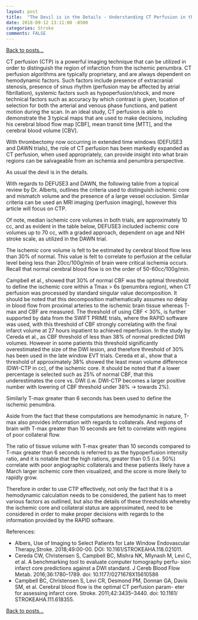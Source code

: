 ```yaml
---
layout: post
title:  "The Devil is in the Details - Understanding CT Perfusion in the late EVT windows"
date: 2018-09-12 13:11:00 -0500  
categories: Stroke
comments: FALSE
---
```


[Back to posts...](/posts/index.html)

CT perfusion (CTP) is a powerful imaging technique that can be utilized in order to distinguish the region of infarction from the ischemic penumbra.  CT perfusion algorithms are typically proprietary, and are always dependent on hemodynamic factors.  Such factors include presence of extracranial stenosis, presence of sinus rhythm (perfusion may be affected by atrial fibrillation), systemic factors such as hypoperfusion/shock, and more technical factors such as accuracy by which contrast is given, location of selection for both the arterial and venous phase functions, and patient motion during the scan.  In an ideal study, CT perfusion is able to demonstrate the 3 typical maps that are used to make decisions, including his cerebral blood flow map [CBF], mean transit time [MTT], and the cerebral blood volume [CBV].

With thrombectomy now occurring in extended time windows (DEFUSE3 and DAWN trials), the role of CT perfusion has been markedly expanded as CT perfusion, when used appropriately, can provide insight into what brain regions can be salvageable from an ischemia and penumbra perspective.

As usual the devil is in the details.

With regards to DEFUSE3 and DAWN, the following table from a topical review by Dr. Alberts, outlines the criteria used to distinguish ischemic core and mismatch volume and the presence of a large vessel occlusion.  Similar criteria can be used an MRI imaging (perfusion imaging), however this article will focus on CTP.


Of note, median ischemic core volumes in both trials, are approximately 10 cc, and as evident in the table below, DEFUSE3 included ischemic core volumes up to 70 cc, with a graded approach, dependent on age and NIH stroke scale, as utilized in the DAWN trial.

The ischemic core volume is felt to be estimated by cerebral blood flow less than 30% of normal.  This value is felt to correlate to perfusion at the cellular level being less than 20cc/100g/min of brain were critical ischemia occurs.  Recall that normal cerebral blood flow is on the order of 50-60cc/100g/min.

Campbell et al., showed that 30% of normal CBF was the optimal threshold to define the ischemic core within a Tmax > 6s (penumbra region), when CT perfusion was processed by standard singular value decomposition.  It should be noted that this decomposition mathematically assumes no delay in blood flow from proximal arteries to the ischemic brain tissue whereas T-max and CBF are measured. The threshold of using CBF < 30%, is further supported by data from the SWIFT PRIME trials, where the RAPID software was used, with this threshold of CBF strongly correlating with the final infarct volume at 27 hours inpatient to achieved reperfusion. In the study by Cereda et al., as CBF threshold of less than 38% of normal predicted DWI volumes.  However in some patients this threshold significantly overestimated the size of the DWI lesion, and therefore threshold of 30% has been used in the late window EVT trials. Cereda et al., show that a threshold of approximately 38% showed the least mean volume difference (DWI-CTP in cc), of the ischemic core.  It should be noted that if a lower percentage is selected such as 25% of normal CBF, that this underestimates the core vs. DWI (i.w. DWI-CTP becomes a larger positive number with lowering of CBF threshold under 38% -> towards 2%).

Similarly T-max greater than 6 seconds has been used to define the ischemic penumbra.

Aside from the fact that these computations are hemodynamic in nature, T-max also provides information with regards to collaterals.  And regions of brain with T-max greater than 10 seconds are felt to correlate with regions of poor collateral flow.

The ratio of tissue volume with T-max greater than 10 seconds compared to T-max greater than 6 seconds is referred to as the hypoperfusion intensity ratio, and it is notable that the high rations, greater than 0.5 (i.e. 50%) correlate with poor angiographic collaterals and these patients likely have a March larger ischemic core then visualized, and the score is more likely to rapidly grow.

Therefore in order to use CTP effectively, not only the fact that it is a hemodynamic calculation needs to be considered, the patient has to meet various factors as outlined, but also the details of these thresholds whereby the ischemic core and collateral status are approximated, need to be considered in order to make proper decisions with regards to the information provided by the RAPID software.


References:
* Albers, Use of Imaging to Select Patients for Late Window Endovascular Therapy,Stroke. 2018;49:00-00. DOI: 10.1161/STROKEAHA.118.021011.
* Cereda CW, Christensen S, Campbell BC, Mishra NK, Mlynash M, Levi C, et al. A benchmarking tool to evaluate computer tomography perfu- sion infarct core predictions against a DWI standard. J Cereb Blood Flow Metab. 2016;36:1780–1789. doi: 10.1177/0271678X15610586
* Campbell BC, Christensen S, Levi CR, Desmond PM, Donnan GA, Davis SM, et al. Cerebral blood flow is the optimal CT perfusion param- eter for assessing infarct core. Stroke. 2011;42:3435–3440. doi: 10.1161/ STROKEAHA.111.618355.


[Back to posts...](/posts/index.html)
